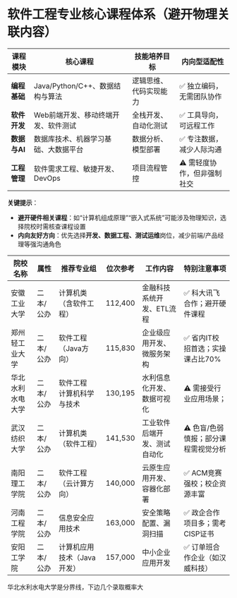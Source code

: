 # **软件工程专业核心课程体系（避开物理关联内容）**

| **课程模块**  | **核心课程**                | **技能培养目标**  | **内向型适配性**      |
| --------- | ----------------------- | ----------- | --------------- |
| **编程基础**  | Java/Python/C++、数据结构与算法 | 逻辑思维、代码实现能力 | ✅ 独立编码，无需团队协作   |
| **软件开发**  | Web前端开发、移动终端开发、软件测试     | 全栈开发、自动化测试  | ✅ 工具导向，可远程工作    |
| **数据与AI** | 数据库技术、机器学习基础、大数据平台      | 数据分析、模型部署   | ✅ 专注数据，减少人际沟通   |
| **工程管理**  | 软件需求工程、敏捷开发、DevOps      | 项目流程管控      | ⚠️ 需轻度协作，但非强制社交 |
**关键提示**：
- **避开硬件相关课程**：如“计算机组成原理”“嵌入式系统”可能涉及物理知识，选择院校时需核查课程设置
- **内向友好方向**：优先选择**开发、数据工程、测试运维**岗位，减少前端/产品经理等强沟通角色

| 院校名称     | 属性    | 推荐专业组            | 位次参考    | 工作内容           | 特别注意事项               |
| -------- | ----- | ---------------- | ------- | -------------- | -------------------- |
| 安徽工业大学   | 二本/公办 | 计算机类（含软件工程）      | 112,400 | 金融科技系统开发、ETL流程 | ✅ 科大讯飞合作；避开硬件课程      |
| 郑州轻工业大学  | 二本/公办 | 软件工程（Java方向）     | 115,830 | 企业级应用开发、微服务架构  | ✅ 省内IT校招首选；实操课占比70%  |
| 华北水利水电大学 | 二本/公办 | 软件工程<br>计算机科学与技术 | 130,195 | 水利信息化开发、数据可视化  | ⚠️ 需接受行业应用场景；        |
| 武汉纺织大学   | 二本/公办 | 计算机类（软件工程）       | 141,530 | 工业软件后端开发、测试自动化 | ⚠️ 色盲/色弱慎报；部分课程需视觉分析 |
| 南阳理工学院   | 二本/公办 | 软件工程（云计算方向）      | 140,000 | 云原生应用开发、容器化部署  | ✅ ACM竞赛强校；校企资源丰富     |
| 河南工程学院   | 二本/公办 | 信息安全应用技术         | 163,000 | 安全策略配置、漏洞扫描    | ✅ 政企合作项目多；需考CISP证书   |
| 安阳工学院    | 二本/公办 | 计算机应用技术（Java开发）  | 157,000 | 中小企业应用开发       | ✅ 订单班合作企业（如汉威科技）     |

华北水利水电大学是分界线，下边几个录取概率大